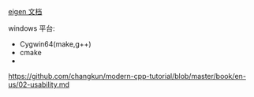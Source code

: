 [eigen 文档](https://eigen.tuxfamily.org/dox/group__TutorialMatrixArithmetic.html)

windows 平台:
- Cygwin64(make,g++)
- cmake
-

https://github.com/changkun/modern-cpp-tutorial/blob/master/book/en-us/02-usability.md
